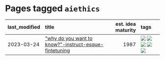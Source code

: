 # Pages tagged `aiethics`

|last_modified|title|est. idea maturity|tags
|:---|:---|---:|:---|
|2023-03-24|["why do you want to know?"-instruct-esque-fintetuning](../whydoyouwantoknow.md)|1987|[![](https://img.shields.io/badge/tag-aiethics-67053)](../tags/aiethics.md) [![](https://img.shields.io/badge/tag-alignment-8fb3d)](../tags/alignment.md) [![](https://img.shields.io/badge/tag-dialogue-fdf6a0)](../tags/dialogue.md) [![](https://img.shields.io/badge/tag-models-288446)](../tags/models.md) [![](https://img.shields.io/badge/tag-wip-b7fb0)](../tags/wip.md)|